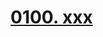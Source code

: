 # [0100. xxx](https://github.com/Tdahuyou/react/tree/main/0100.%20xxx)

<!-- region:toc -->

<!-- endregion:toc -->
